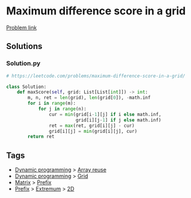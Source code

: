 # Maximum difference score in a grid

[Problem link](https://leetcode.com/problems/maximum-difference-score-in-a-grid/)

## Solutions


### Solution.py
```py
# https://leetcode.com/problems/maximum-difference-score-in-a-grid/

class Solution:
    def maxScore(self, grid: List[List[int]]) -> int:
        m, n, ret = len(grid), len(grid[0]), -math.inf
        for i in range(m):
            for j in range(n):
                cur = min(grid[i-1][j] if i else math.inf,
                          grid[i][j-1] if j else math.inf)
                ret = max(ret, grid[i][j] - cur)
                grid[i][j] = min(grid[i][j], cur)
        return ret
```
## Tags

* [Dynamic programming](/README.md#Dynamic_programming) > [Array reuse](/README.md#Dynamic_programming-Array_reuse)
* [Dynamic programming](/README.md#Dynamic_programming) > [Grid](/README.md#Dynamic_programming-Grid)
* [Matrix](/README.md#Matrix) > [Prefix](/README.md#Matrix-Prefix)
* [Prefix](/README.md#Prefix) > [Extremum](/README.md#Prefix-Extremum) > [2D](/README.md#Prefix-Extremum-2D)

